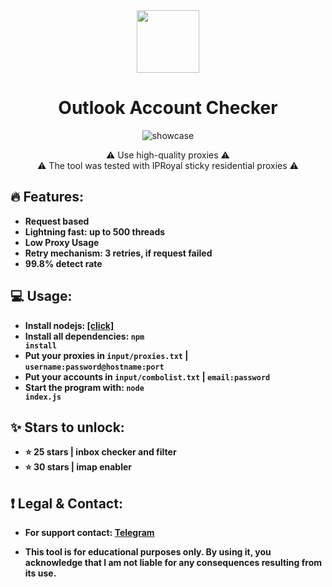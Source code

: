 <div id="header" align="center">
  <img src="https://i.ibb.co/dJ1rh03/microsoft-logo.png" width="100"/> 
</div>

<div id="title" align="center">
  
  # Outlook Account Checker
  
</div>

<div id="title" align="center">
  
  ![showcase](https://github.com/user-attachments/assets/e71d7cb2-bd14-4585-8026-ca00d0049a15)


⚠️ Use high-quality proxies ⚠️
<br>
⚠️ The tool was tested with IPRoyal sticky residential proxies ⚠️
</div>


  ## 🔥 Features:
  
  - **Request based**
  - **Lightning fast: up to 500 threads**
  - **Low Proxy Usage**
  - **Retry mechanism: 3 retries, if request failed**
  - **99.8% detect rate**



  ## 💻 Usage:
  
  - **Install nodejs: [[click]](https://nodejs.org/en/download/prebuilt-installer)**
  - **Install all dependencies: <code>npm install</code>**
  - **Put your proxies in <code>input/proxies.txt</code> | <code>username:password@hostname:port</code>**
  - **Put your accounts in <code>input/combolist.txt</code> | <code>email:password</code>**
  - **Start the program with: <code>node index.js</code>**


  ## ✨ Stars to unlock:
  
  - **⭐️ 25 stars | inbox checker and filter**
  - **⭐️ 30 stars | imap enabler**

  ## ❗ Legal & Contact:
  
  - **For support contact: [Telegram](https://t.me/etherialdev)**

  - **This tool is for educational purposes only. By using it, you acknowledge that I am not liable for any consequences resulting from its use.**
